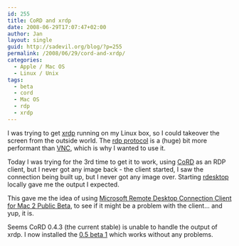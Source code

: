 ```yaml
---
id: 255
title: CoRD and xrdp
date: 2008-06-29T17:07:47+02:00
author: Jan
layout: single
guid: http://sadevil.org/blog/?p=255
permalink: /2008/06/29/cord-and-xrdp/
categories:
  - Apple / Mac OS
  - Linux / Unix
tags:
  - beta
  - cord
  - Mac OS
  - rdp
  - xrdp
---
```

I was trying to get <a href="http://xrdp.sourceforge.net/" target="_blank">xrdp</a> running on my Linux box, so I could takeover the screen from the outside world. The <a href="http://en.wikipedia.org/wiki/Remote_Desktop_Protocol" target="_blank">rdp protocol</a> is a (huge) bit more performant than <a href="http://en.wikipedia.org/wiki/Vnc" target="_blank">VNC</a>, which is why I wanted to use it.

Today I was trying for the 3rd time to get it to work, using <a href="http://cord.sourceforge.net/" target="_blank">CoRD</a> as an RDP client, but I never got any image back - the client started, I saw the connection being built up, but I never got any image over. Starting <a href="http://www.rdesktop.org/" target="_blank">rdesktop</a> locally gave me the output I expected.

This gave me the idea of using <a href="http://connect.microsoft.com/macrdc" target="_blank">Microsoft Remote Desktop Connection Client for Mac 2 Public Beta</a>, to see if it might be a problem with the client... and yup, it is.

Seems CoRD 0.4.3 (the current stable) is unable to handle the output of xrdp. I now installed the <a href="http://sourceforge.net/forum/forum.php?forum_id=790899" target="_blank">0.5 beta 1</a> which works without any problems.